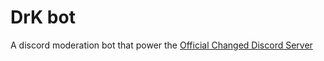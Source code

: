 # DrK bot
A discord moderation bot that power the [Official Changed Discord Server](https://discord.gg/changed)